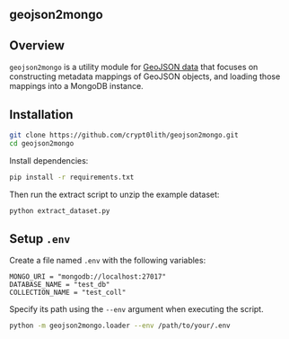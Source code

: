 geojson2mongo
---

## Overview

`geojson2mongo` is a utility module for  [GeoJSON data](https://datatracker.ietf.org/doc/html/rfc7946) that focuses on constructing metadata mappings of GeoJSON objects, and loading those mappings into a MongoDB instance.

## Installation

```bash
git clone https://github.com/crypt0lith/geojson2mongo.git
cd geojson2mongo
```

Install dependencies:
```bash
pip install -r requirements.txt
```

Then run the extract script to unzip the example dataset:
```bash
python extract_dataset.py
```

## Setup `.env`

Create a file named `.env` with the following variables:
```dotenv
MONGO_URI = "mongodb://localhost:27017"  
DATABASE_NAME = "test_db"  
COLLECTION_NAME = "test_coll"
```

Specify its path using the `--env` argument when executing the script.
```bash
python -m geojson2mongo.loader --env /path/to/your/.env
```
